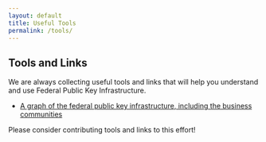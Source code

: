 ```yaml
---
layout: default
title: Useful Tools
permalink: /tools/
---
```


## Tools and Links

We are always collecting useful tools and links that will help you understand and use Federal Public Key Infrastructure. 

*  [A graph of the federal public key infrastructure, including the business communities](https://fpki-graph.fpki-lab.gov/)


Please consider contributing tools and links to this effort!
